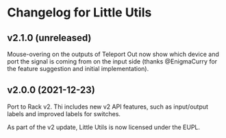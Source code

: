 # Changelog for Little Utils

## v2.1.0 (unreleased)

Mouse-overing on the outputs of Teleport Out now show which device and port the signal is coming from on the input side (thanks @EnigmaCurry for the feature suggestion and initial implementation).

## v2.0.0 (2021-12-23)

Port to Rack v2. Thi includes new v2 API features, such as input/output labels and improved labels for switches.

As part of the v2 update, Little Utils is now licensed under the EUPL.
